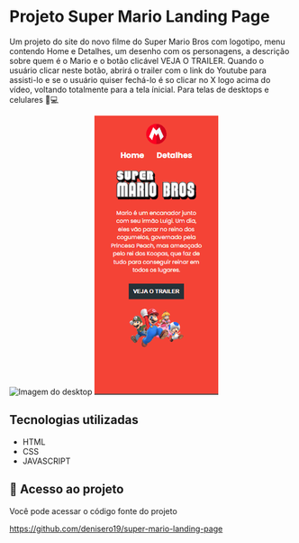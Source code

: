 # Projeto Super Mario Landing Page

Um projeto do site do novo filme do Super Mario Bros com logotipo, menu contendo Home e Detalhes, um desenho com os personagens, a descrição sobre quem é o Mario e o botão clicável VEJA O TRAILER.
Quando o usuário clicar neste botão, abrirá o trailer com o link do Youtube para assisti-lo e se o usuário quiser fechá-lo é so clicar no X logo acima do vídeo, voltando totalmente para a tela ínicial. Para telas de desktops e celulares 📲💻

<img src=./Desktop.gif alt="Imagem do desktop">

<img src=./Mobile.gif alt="Imagem do moblile">

## Tecnologias utilizadas
- HTML
- CSS
- JAVASCRIPT

## 📂 Acesso ao projeto

Você pode acessar o código fonte do projeto 

<https://github.com/denisero19/super-mario-landing-page>